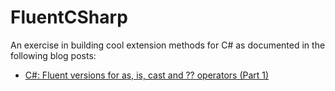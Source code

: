 FluentCSharp
============

An exercise in building cool extension methods for C# as documented in the following blog posts:

 - [C#: Fluent versions for as, is, cast and ?? operators (Part 1)](http://www.tonicodes.net/blog/c-fluent-versions-for-as-is-cast-and/)
